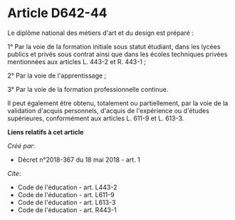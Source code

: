 # Article D642-44

Le diplôme national des métiers d'art et du design est préparé : 

1° Par la voie de la formation initiale sous statut étudiant, dans les lycées publics et privés sous contrat ainsi que dans
les écoles techniques privées mentionnées aux articles L. 443-2 et R. 443-1 ; 

2° Par la voie de l'apprentissage ; 

3° Par la voie de la formation professionnelle continue. 

Il peut également être obtenu, totalement ou partiellement, par la voie de la validation d'acquis personnels, d'acquis de
l'expérience ou d'études supérieures, conformément aux articles L. 611-9 et L. 613-3.

**Liens relatifs à cet article**

_Créé par_:

  - Décret n°2018-367 du 18 mai 2018 - art. 1

_Cite_:

  - Code de l'éducation - art. L443-2
  - Code de l'éducation - art. L611-9
  - Code de l'éducation - art. L613-3
  - Code de l'éducation - art. R443-1

